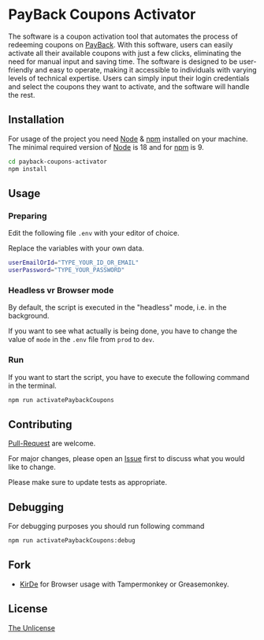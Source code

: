 # PayBack Coupons Activator

The software is a coupon activation tool that automates the process of redeeming coupons on [PayBack](https:/payback.de). With this software, users can easily activate all their available coupons with just a few clicks, eliminating the need for manual input and saving time. The software is designed to be user-friendly and easy to operate, making it accessible to individuals with varying levels of technical expertise. Users can simply input their login credentials and select the coupons they want to activate, and the software will handle the rest.

## Installation

For usage of the project you need [Node](https://nodejs.org/en/download/) & [npm](https://docs.npmjs.com/downloading-and-installing-node-js-and-npm) installed on your machine.
The minimal required version of [Node](https://nodejs.org/en/download/) is 18 and for [npm](https://docs.npmjs.com/downloading-and-installing-node-js-and-npm) is 9.

```sh
cd payback-coupons-activator
npm install
```

## Usage

### Preparing

Edit the following file `.env` with your editor of choice.

Replace the variables with your own data.

```bash
userEmailOrId="TYPE_YOUR_ID_OR_EMAIL"
userPassword="TYPE_YOUR_PASSWORD"
```

### Headless vr Browser mode

By default, the script is executed in the "headless" mode, i.e. in the background.

If you want to see what actually is being done, you have to change the value of `mode` in the `.env` file from `prod` to `dev`.

### Run

If you want to start the script, you have to execute the following command in the terminal.

```sh
npm run activatePaybackCoupons
```

## Contributing

[Pull-Request](https://github.com/EinfachAleks/payback-coupons-activator/pulls) are welcome.

For major changes, please open an [Issue](https://github.com/EinfachAleks/payback-coupons-activator/pulls) first to discuss what you would like to change.

Please make sure to update tests as appropriate.

## Debugging

For debugging purposes you should run following command

```sh
npm run activatePaybackCoupons:debug
```

## Fork

- [KirDe](https://github.com/KirDE/payback-coupon-activator-userjs) for Browser usage with Tampermonkey or Greasemonkey.

## License

[The Unlicense](https://choosealicense.com/licenses/unlicense/)
